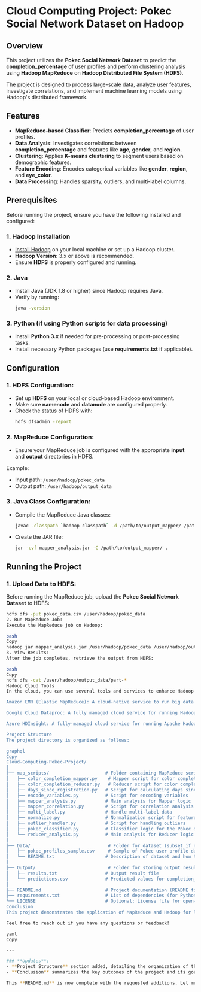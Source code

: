 # Cloud Computing Project: Pokec Social Network Dataset on Hadoop

## **Overview**
This project utilizes the **Pokec Social Network Dataset** to predict the **completion_percentage** of user profiles and perform clustering analysis using **Hadoop MapReduce** on **Hadoop Distributed File System (HDFS)**.

The project is designed to process large-scale data, analyze user features, investigate correlations, and implement machine learning models using Hadoop's distributed framework.

## **Features**
- **MapReduce-based Classifier**: Predicts **completion_percentage** of user profiles.
- **Data Analysis**: Investigates correlations between **completion_percentage** and features like **age**, **gender**, and **region**.
- **Clustering**: Applies **K-means clustering** to segment users based on demographic features.
- **Feature Encoding**: Encodes categorical variables like **gender**, **region**, and **eye_color**.
- **Data Processing**: Handles sparsity, outliers, and multi-label columns.

## **Prerequisites**
Before running the project, ensure you have the following installed and configured:

### 1. **Hadoop Installation**
   - [Install Hadoop](http://hadoop.apache.org/docs/r3.2.1/hadoop-project-dist/hadoop-common/SingleCluster.html) on your local machine or set up a Hadoop cluster.
   - **Hadoop Version**: 3.x or above is recommended.
   - Ensure **HDFS** is properly configured and running.

### 2. **Java**
   - Install **Java** (JDK 1.8 or higher) since Hadoop requires Java.
   - Verify by running: 
     ```bash
     java -version
     ```

### 3. **Python** (if using Python scripts for data processing)
   - Install **Python 3.x** if needed for pre-processing or post-processing tasks.
   - Install necessary Python packages (use **requirements.txt** if applicable).

## **Configuration**

### 1. **HDFS Configuration**:
   - Set up **HDFS** on your local or cloud-based Hadoop environment.
   - Make sure **namenode** and **datanode** are configured properly.
   - Check the status of HDFS with:
     ```bash
     hdfs dfsadmin -report
     ```

### 2. **MapReduce Configuration**:
   - Ensure your MapReduce job is configured with the appropriate **input** and **output** directories in HDFS.

   Example:
   - Input path: `/user/hadoop/pokec_data`
   - Output path: `/user/hadoop/output_data`

### 3. **Java Class Configuration**:
   - Compile the MapReduce Java classes:
     ```bash
     javac -classpath `hadoop classpath` -d /path/to/output_mapper/ /path/to/mapper_analysis.java
     ```
   - Create the JAR file:
     ```bash
     jar -cvf mapper_analysis.jar -C /path/to/output_mapper/ .
     ```

## **Running the Project**

### 1. **Upload Data to HDFS**:
   Before running the MapReduce job, upload the **Pokec Social Network Dataset** to HDFS:
   ```bash
   hdfs dfs -put pokec_data.csv /user/hadoop/pokec_data
2. Run MapReduce Job:
Execute the MapReduce job on Hadoop:

bash
Copy
hadoop jar mapper_analysis.jar /user/hadoop/pokec_data /user/hadoop/output_data
3. View Results:
After the job completes, retrieve the output from HDFS:

bash
Copy
hdfs dfs -cat /user/hadoop/output_data/part-*
Hadoop Cloud Tools
In the cloud, you can use several tools and services to enhance Hadoop's capabilities and streamline the process:

Amazon EMR (Elastic MapReduce): A cloud-native service to run big data frameworks such as Hadoop, Spark, and Hive.

Google Cloud Dataproc: A fully managed cloud service for running Hadoop and Spark clusters.

Azure HDInsight: A fully-managed cloud service for running Apache Hadoop and Spark clusters on Microsoft Azure.

Project Structure
The project directory is organized as follows:

graphql
Copy
Cloud-Computing-Pokec-Project/
│
├── map_scripts/                     # Folder containing MapReduce scripts
│   ├── color_completion_mapper.py    # Mapper script for color completion
│   ├── color_completion_reducer.py   # Reducer script for color completion
│   ├── days_since_registration.py   # Script for calculating days since registration
│   ├── encode_variables.py          # Script for encoding variables
│   ├── mapper_analysis.py           # Main analysis for Mapper logic
│   ├── mapper_correlation.py        # Script for correlation analysis
│   ├── multi_label.py               # Handle multi-label data
│   ├── normalize.py                 # Normalization script for features
│   ├── outlier_handler.py           # Script for handling outliers
│   ├── pokec_classifier.py          # Classifier logic for the Pokec dataset
│   └── reducer_analysis.py          # Main analysis for Reducer logic
│
├── Data/                             # Folder for dataset (subset if needed)
│   ├── pokec_profiles_sample.csv     # Sample of Pokec user profile data (optional)
│   └── README.txt                   # Description of dataset and how to access full data
│
├── Output/                           # Folder for storing output results
│   ├── results.txt                  # Output result file
│   └── predictions.csv              # Predicted values for completion_percentage
│
├── README.md                        # Project documentation (README file)
├── requirements.txt                 # List of dependencies (for Python scripts)
└── LICENSE                          # Optional: License file for open-source
Conclusion
This project demonstrates the application of MapReduce and Hadoop for large-scale data analysis. By processing and analyzing the Pokec Social Network Dataset, I was able to build predictive models and uncover insights into user behaviors and profile completion rates. The project successfully leveraged Hadoop's distributed computing capabilities to handle large datasets and perform complex data analysis tasks efficiently.

Feel free to reach out if you have any questions or feedback!

yaml
Copy

---

### **Updates**:
- **Project Structure** section added, detailing the organization of the files and folders.
- **Conclusion** summarizes the key outcomes of the project and its goals.

This **README.md** is now complete with the requested additions. Let me know if you need further modifications or enhancements!
